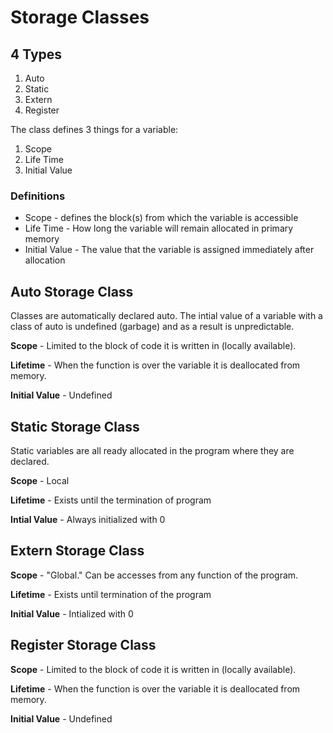 # Storage Classes

## 4 Types
1. Auto
2. Static
3. Extern
4. Register

The class defines 3 things for a variable:
1. Scope
2. Life Time
3. Initial Value

### Definitions
- Scope - defines the block(s) from which the variable is accessible 
- Life Time - How long the variable will remain allocated in primary memory
- Initial Value - The value that the variable is assigned immediately after allocation

## Auto Storage Class
Classes are automatically declared auto. The intial value of a variable with a class of auto is undefined (garbage) and as a result is unpredictable.

**Scope** - Limited to the block of code it is written in (locally available).

**Lifetime** - When the function is over the variable it is deallocated from memory.

**Initial Value** - Undefined

## Static Storage Class
Static variables are all ready allocated in the program where they are declared.

**Scope** - Local

**Lifetime** - Exists until the termination of program

**Intial Value** - Always initialized with 0

## Extern Storage Class

**Scope** - "Global." Can be accesses from any function of the program.

**Lifetime** - Exists until termination of the program

**Initial Value** - Intialized with 0

## Register Storage Class 

**Scope** - Limited to the block of code it is written in (locally available).

**Lifetime** - When the function is over the variable it is deallocated from memory.

**Initial Value** - Undefined
